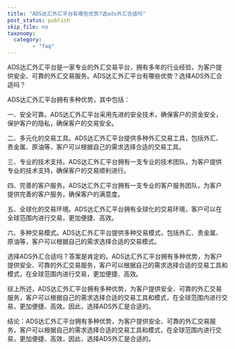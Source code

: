 ```yaml
---
title: "ADS达汇外汇平台有哪些优势?选ads外汇合适吗"
post_status: publish
skip_file: no
taxonomy:
  category:
        - "faq"
---
```


ADS达汇外汇平台是一家专业的外汇交易平台，拥有多年的行业经验，为客户提供安全、可靠的外汇交易服务。ADS达汇外汇平台有哪些优势？选择ADS外汇合适吗？

ADS达汇外汇平台拥有多种优势，其中包括：

一、安全可靠。ADS达汇外汇平台采用先进的安全技术，确保客户的资金安全，保护客户的隐私，确保客户的交易安全。

二、多元化的交易工具。ADS达汇外汇平台提供多种外汇交易工具，包括外汇、贵金属、原油等，客户可以根据自己的需求选择合适的交易工具。

三、专业的技术支持。ADS达汇外汇平台拥有一支专业的技术团队，为客户提供专业的技术支持，确保客户的交易顺利进行。

四、完善的客户服务。ADS达汇外汇平台拥有一支专业的客户服务团队，为客户提供完善的客户服务，确保客户的满意度。

五、全球化的交易环境。ADS达汇外汇平台拥有全球化的交易环境，客户可以在全球范围内进行交易，更加便捷、高效。

六、多种交易模式。ADS达汇外汇平台提供多种交易模式，包括外汇、贵金属、原油等，客户可以根据自己的需求选择合适的交易模式。

选择ADS外汇合适吗？答案是肯定的。ADS达汇外汇平台拥有多种优势，为客户提供安全、可靠的外汇交易服务，客户可以根据自己的需求选择合适的交易工具和模式，在全球范围内进行交易，更加便捷、高效。

综上所述，ADS达汇外汇平台拥有多种优势，为客户提供安全、可靠的外汇交易服务，客户可以根据自己的需求选择合适的交易工具和模式，在全球范围内进行交易，更加便捷、高效。因此，选择ADS外汇是合适的。

结论：ADS达汇外汇平台拥有多种优势，为客户提供安全、可靠的外汇交易服务，客户可以根据自己的需求选择合适的交易工具和模式，在全球范围内进行交易，更加便捷、高效，因此，选择ADS外汇是合适的。
